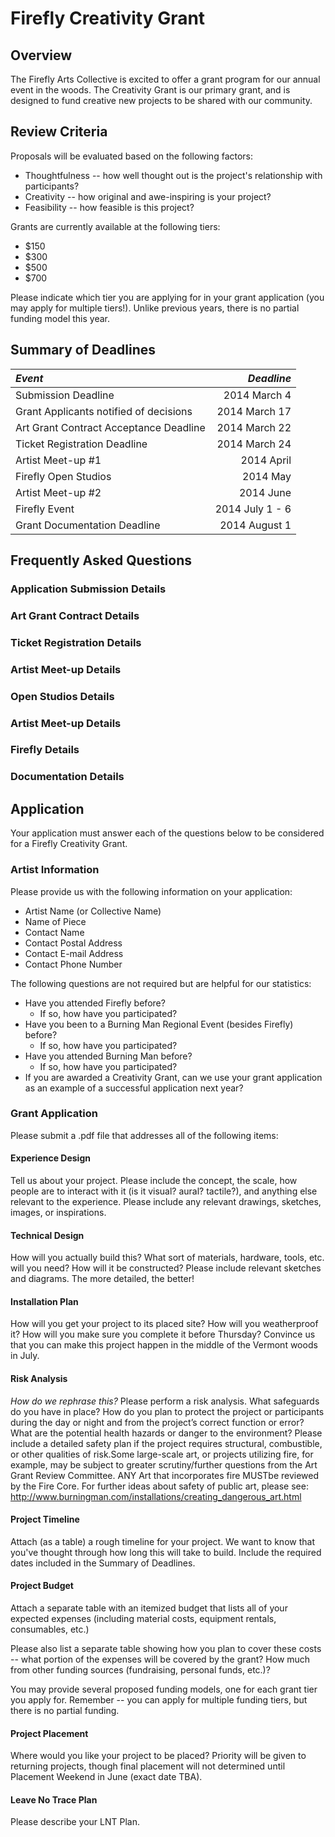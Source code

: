 # Firefly Creativity Grant

## Overview
The Firefly Arts Collective is excited to offer a grant program for our annual event in the woods.  The
Creativity Grant is our primary grant, and is designed to fund creative new projects to be shared with our community.

## Review Criteria

Proposals will be evaluated based on the following factors:

* Thoughtfulness -- how well thought out is the project's relationship with participants?
* Creativity -- how original and awe-inspiring is your project?
* Feasibility -- how feasible is this project?

Grants are currently available at the following tiers:

* $150
* $300
* $500
* $700

Please indicate which tier you are applying for in your grant application (you may apply for multiple tiers!).  Unlike
previous years, there is no partial funding model this year.

## Summary of Deadlines
| *Event*                                | *Deadline*      |
| :-----                                 | ---------:      |
| Submission Deadline                    | 2014 March 4    |
| Grant Applicants notified of decisions | 2014 March 17   |
| Art Grant Contract Acceptance Deadline | 2014 March 22   |
| Ticket Registration Deadline           | 2014 March 24   |
| Artist Meet-up #1                       | 2014 April      |
| Firefly Open Studios                   | 2014 May        |
| Artist Meet-up #2                       | 2014 June       |
| Firefly Event                          | 2014 July 1 - 6 |
| Grant Documentation Deadline           | 2014 August 1   |

## Frequently Asked Questions

### Application Submission Details
### Art Grant Contract Details
### Ticket Registration Details
### Artist Meet-up Details
### Open Studios Details
### Artist Meet-up Details
### Firefly Details
### Documentation Details

## Application

Your application must answer each of the questions below to be considered for a Firefly Creativity Grant.

### Artist Information
Please provide us with the following information on your application:
* Artist Name (or Collective Name)
* Name of Piece
* Contact Name
* Contact Postal Address
* Contact E-mail Address
* Contact Phone Number

The following questions are not required but are helpful for our statistics:
* Have you attended Firefly before?
  * If so, how have you participated?
* Have you been to a Burning Man Regional Event (besides Firefly) before?
  * If so, how have you participated?
* Have you attended Burning Man before?
  * If so, how have you participated?
* If you are awarded a Creativity Grant, can we use your grant application as an example of a successful application
  next year?
 

### Grant Application
Please submit a .pdf file that addresses all of the following items:

#### Experience Design
Tell us about your project.  Please include the concept, the scale, how people are to interact with it (is it visual?
aural? tactile?), and anything else relevant to the experience.  Please include any relevant drawings, sketches, images,
or inspirations.

#### Technical Design
How will you actually build this? What sort of materials, hardware, tools, etc. will you need?  How will it be
constructed?  Please include relevant sketches and diagrams.  The more detailed, the better!

#### Installation Plan
How will you get your project to its placed site? How will you weatherproof it? How will you make sure you complete it
before Thursday? Convince us that you can make this project happen in the middle of the Vermont woods in July.

#### Risk Analysis
*How do we rephrase this?*
Please perform a risk analysis. What safeguards do you have in place? How do you plan to protect the project or
participants during the day or night and from the project’s correct function or error? What are the potential health
hazards or danger to the environment? Please include a detailed safety plan if the project requires structural,
combustible, or other qualities of risk.Some large-scale art, or projects utilizing fire, for example, may be subject to
greater scrutiny/further questions from the Art Grant Review Committee. ANY Art that incorporates fire MUSTbe reviewed
by the Fire Core. For further ideas about safety of public art, please see:
http://www.burningman.com/installations/creating_dangerous_art.html

#### Project Timeline
Attach (as a table) a rough timeline for your project.  We want to know that you've thought through how long this will
take to build.  Include the required dates included in the Summary of Deadlines.

#### Project Budget
Attach a separate table with an itemized budget that lists all of your expected expenses (including material costs,
equipment rentals, consumables, etc.)

Please also list a separate table showing how you plan to cover these costs -- what portion of the expenses will be
covered by the grant? How much from other funding sources (fundraising, personal funds, etc.)?

You may provide several proposed funding models, one for each grant tier you apply for.  Remember -- you can apply for
multiple funding tiers, but there is no partial funding.

#### Project Placement
Where would you like your project to be placed?  Priority will be given to returning projects, though final placement
will not determined until Placement Weekend in June (exact date TBA).

#### Leave No Trace Plan
Please describe your LNT Plan.
